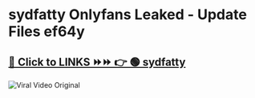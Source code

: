 
 # sydfatty Onlyfans Leaked - Update Files ef64y

## <h2><a href="https://clipsfans.com/sydfatty&ref=git">🔗 Click to LINKS ⏩⏩ 👉 🟢 sydfatty </a></h2>

<a href="https://clipsfans.com/sydfatty&ref=git" rel="nofollow" data-target="animated-image.originalLink"><img src="https://i.ibb.co.com/xMMVF88/686577567.gif" alt="Viral Video Original" style="max-width: 100%; display: inline-block;" data-target="animated-image.originalImage"></a>

